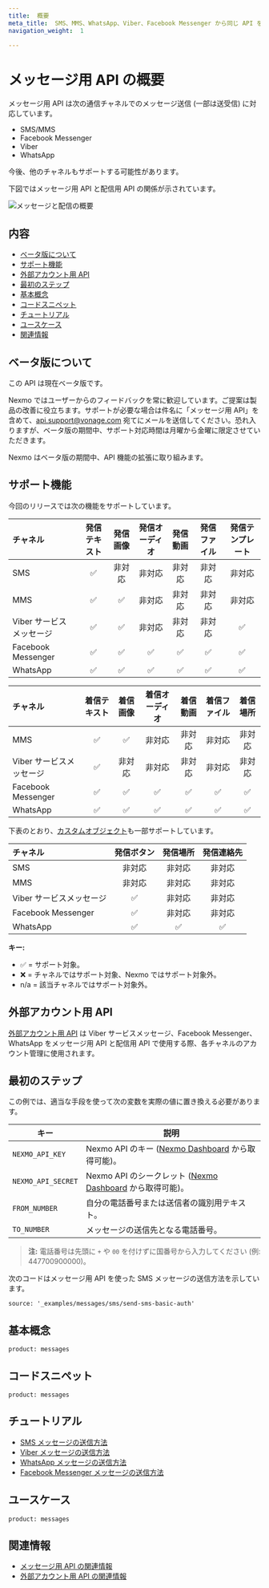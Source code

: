```yaml
---
title:  概要
meta_title:  SMS、MMS、WhatsApp、Viber、Facebook Messenger から同じ API を使ってメッセージを送信しましょう。
navigation_weight:  1

---
```



メッセージ用 API の概要
==============

メッセージ用 API は次の通信チャネルでのメッセージ送信 (一部は送受信) に対応しています。

* SMS/MMS
* Facebook Messenger
* Viber
* WhatsApp

今後、他のチャネルもサポートする可能性があります。

下図ではメッセージ用 API と配信用 API の関係が示されています。

![メッセージと配信の概要](/images/messages-dispatch-overview.png)

内容
---

* [ベータ版について](#beta)
* [サポート機能](#supported-features)
* [外部アカウント用 API](#external-accounts-api)
* [最初のステップ](#getting-started)
* [基本概念](#concepts)
* [コードスニペット](#code-snippets)
* [チュートリアル](#tutorials)
* [ユースケース](#use-cases)
* [関連情報](#reference)

ベータ版について
--------

この API は現在ベータ版です。

Nexmo ではユーザーからのフィードバックを常に歓迎しています。ご提案は製品の改善に役立ちます。サポートが必要な場合は件名に「メッセージ用 API」を含めて、[api.support@vonage.com](mailto:api.support@vonage.com) 宛てにメールを送信してください。恐れ入りますが、ベータ版の期間中、サポート対応時間は月曜から金曜に限定させていただきます。

Nexmo はベータ版の期間中、API 機能の拡張に取り組みます。

サポート機能
------

今回のリリースでは次の機能をサポートしています。

| チャネル               | 発信テキスト | 発信画像 | 発信オーディオ | 発信動画 | 発信ファイル | 発信テンプレート |
|:-------------------|:------:|:----:|:-------:|:----:|:------:|:--------:|
| SMS                |   ✅    | 非対応  |   非対応   | 非対応  |  非対応   |   非対応    |
| MMS                |   ✅    |  ✅   |   非対応   | 非対応  |  非対応   |   非対応    |
| Viber サービスメッセージ    |   ✅    |  ✅   |   非対応   | 非対応  |  非対応   |    ✅     |
| Facebook Messenger |   ✅    |  ✅   |    ✅    |  ✅   |   ✅    |    ✅     |
| WhatsApp           |   ✅    |  ✅   |    ✅    |  ✅   |   ✅    |    ✅     |

| チャネル               | 着信テキスト | 着信画像 | 着信オーディオ | 着信動画 | 着信ファイル | 着信場所 |
|:-------------------|:------:|:----:|:-------:|:----:|:------:|:----:|
| MMS                |   ✅    |  ✅   |   非対応   | 非対応  |  非対応   | 非対応  |
| Viber サービスメッセージ    |   ✅    | 非対応  |   非対応   | 非対応  |  非対応   | 非対応  |
| Facebook Messenger |   ✅    |  ✅   |    ✅    |  ✅   |   ✅    |  ✅   |
| WhatsApp           |   ✅    |  ✅   |    ✅    |  ✅   |   ✅    |  ✅   |

下表のとおり、[カスタムオブジェクト](/messages/concepts/custom-objects)も一部サポートしています。

| チャネル               | 発信ボタン | 発信場所 | 発信連絡先 |
|:-------------------|:-----:|:----:|:-----:|
| SMS                |  非対応  | 非対応  |  非対応  |
| MMS                |  非対応  | 非対応  |  非対応  |
| Viber サービスメッセージ    |   ✅   | 非対応  |  非対応  |
| Facebook Messenger |   ✅   | 非対応  |  非対応  |
| WhatsApp           |   ✅   |  ✅   |   ✅   |

**キー:** 

* ✅ = サポート対象。
* ❌ = チャネルではサポート対象、Nexmo ではサポート対象外。
* n/a = 該当チャネルではサポート対象外。

外部アカウント用 API
------------

[外部アカウント用 API](/api/external-accounts) は Viber サービスメッセージ、Facebook Messenger、WhatsApp をメッセージ用 API と配信用 API で使用する際、各チャネルのアカウント管理に使用されます。

最初のステップ
-------

この例では、適当な手段を使って次の変数を実際の値に置き換える必要があります。

キー | 説明
-- | --
`NEXMO_API_KEY` | Nexmo API のキー ([Nexmo Dashboard](https://dashboard.nexmo.com) から取得可能)。
`NEXMO_API_SECRET` | Nexmo API のシークレット ([Nexmo Dashboard](https://dashboard.nexmo.com) から取得可能)。
`FROM_NUMBER` | 自分の電話番号または送信者の識別用テキスト。
`TO_NUMBER` | メッセージの送信先となる電話番号。

> **注:** 電話番号は先頭に `+` や `00` を付けずに国番号から入力してください (例: 447700900000)。

次のコードはメッセージ用 API を使った SMS メッセージの送信方法を示しています。

```code_snippets
source: '_examples/messages/sms/send-sms-basic-auth'
```

基本概念
----

```concept_list
product: messages
```

コードスニペット
--------

```code_snippet_list
product: messages
```

チュートリアル
-------

* [SMS メッセージの送信方法](/messages/tutorials/send-sms-with-messages/introduction)
* [Viber メッセージの送信方法](/messages/tutorials/send-viber-message/introduction)
* [WhatsApp メッセージの送信方法](/messages/tutorials/send-whatsapp-message/introduction)
* [Facebook Messenger メッセージの送信方法](/messages/tutorials/send-fbm-message/introduction)

ユースケース
------

```use_cases
product: messages
```

関連情報
----

* [メッセージ用 API の関連情報](/api/messages.v1)
* [外部アカウント用 API の関連情報](/api/external-accounts)

